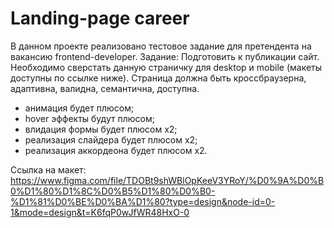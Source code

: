 # Landing-page career

В данном проекте реализовано тестовое задание для претендента на вакансию frontend-developer.
Задание:
Подготовить к публикации сайт.
Необходимо сверстать данную страничку для desktop и mobile (макеты доступны по ссылке ниже).
Страница должна быть кроссбраузерна, адаптивна, валидна, семантична, доступна. 

- анимация будет плюсом;
- hover эффекты будут плюсом;
- влидация формы будет плюсом x2;
- реализация слайдера будет плюсом x2;
- реализация аккордеона будет плюсом x2. 

Ссылка на макет: 
https://www.figma.com/file/TDOBt9shWBlOpKeeV3YRoY/%D0%9A%D0%B0%D1%80%D1%8C%D0%B5%D1%80%D0%B0-%D1%81%D0%BE%D0%BA%D1%80?type=design&node-id=0-1&mode=design&t=K6fqP0wJfWR48HxO-0   
